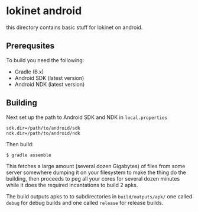 # lokinet android

this directory contains basic stuff for lokinet on android.

## Prerequsites

To build you need the following:

* Gradle (6.x)
* Android SDK (latest version)
* Android NDK (latest version)

## Building

Next set up the path to Android SDK and NDK in `local.properties`

```
sdk.dir=/path/to/android/sdk
ndk.dir=/path/to/android/ndk
```

Then build:

    $ gradle assemble

This fetches a large amount (several dozen Gigabytes) of files from some 
server somewhere dumping it on your filesystem to make the thing do the 
building, then proceeds to peg all your cores for several dozen minutes
while it does the required incantations to build 2 apks.

The build outputs apks to to subdirectories in `build/outputs/apk/`
one called `debug` for debug builds and one called `release` for release builds.

